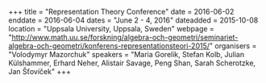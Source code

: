 +++
title = "Representation Theory Conference"
date = 2016-06-02
enddate = 2016-06-04
dates = "June 2 - 4, 2016"
dateadded = 2015-10-08
location = "Uppsala University, Uppsala, Sweden"
webpage = "http://www.math.uu.se/forskning/algebra-och-geometri/seminariet-algebra-och-geometri/konferens-representationsteori-2015/"
organisers = "Volodymyr Mazorchuk"
speakers = "Maria Gorelik, Stefan Kolb, Julian Külshammer, Erhard Neher, Alistair Savage, Peng Shan, Sarah Scherotzke, Jan Šťovíček"
+++
